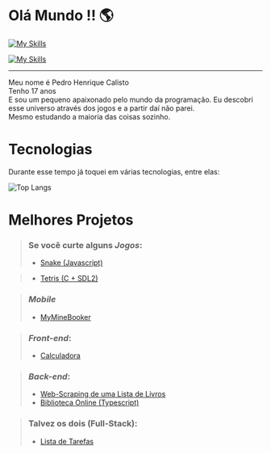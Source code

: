 <!--
**DestinyFrog/DestinyFrog** is a ✨ _special_ ✨ repository because its `README.md` (this file) appears on your GitHub profile.

Here are some ideas to get you started:

- 🔭 I’m currently working on ...
- 🌱 I’m currently learning ...
- 👯 I’m looking to collaborate on ...
- 🤔 I’m looking for help with ...
- 💬 Ask me about ...
- 📫 How to reach me: ...
- 😄 Pronouns: ...
- ⚡ Fun fact: ...
-->

# Olá Mundo !! 🌎

[![My Skills](https://skillicons.dev/icons?i=js,ts,nodejs,lua,html,css)](https://skillicons.dev)

[![My Skills](https://skillicons.dev/icons?i=kotlin,go,python)](https://skillicons.dev)

---

Meu nome é Pedro Henrique Calisto  
Tenho 17 anos  
E sou um pequeno apaixonado pelo mundo da programação. Eu descobri esse universo através dos jogos e a partir daí não parei.  
Mesmo estudando a maioria das coisas sozinho.

<!--
Durante esse tempo já toquei em várias tecnologias, entre elas:  
|||
| -- | -- |
| Conheço na</br>ponta da língua 😝 | [![My Skills](https://skillicons.dev/icons?i=js,ts,nodejs,lua,python,html,css,vscode)](https://skillicons.dev) |
| Um dia estará no andar de cima | [![My Skills](https://skillicons.dev/icons?i=rust,cs,cpp,arduino,bash,go,git)](https://skillicons.dev) |
| Sei algum comando ou outro 🫤 | [![My Skills](https://skillicons.dev/icons?i=c,java,php,ruby,mysql)](https://skillicons.dev) |
| Tenho inveja de quem sabe | [![My Skills](https://skillicons.dev/icons?i=tailwind,kotlin,bootstrap)](https://skillicons.dev) |
-->

# Tecnologias

Durante esse tempo já toquei em várias tecnologias, entre elas:

![Top Langs](https://github-readme-stats.vercel.app/api/top-langs/?username=DestinyFrog&langs_count=12&layout=donut-vertical&hide=CMake,Makefile,ShaderLab,HLSL)

# Melhores Projetos

> ### Se você curte alguns *Jogos*:
> - [Snake (Javascript)](https://destinyfrog.github.io/Snake)
<!-- > - > - [Asteroids (Lua)](https://github.com/DestinyFrog/Snake-SDL2) -->
<!-- > - [Pong (Typescript)](https://destinyfrog.github.io/Pong) -->
> - [Tetris (C + SDL2)](https://github.com/DestinyFrog/tetris-SDL2)
<!-- > - [Snake (C)](https://github.com/DestinyFrog/Snake-SDL2) -->

> ### *Mobile*
> - [MyMineBooker](https://destinyfrog.github.io/MyMineBooker)

> ### *Front-end*:
> - [Calculadora](https://destinyfrog.github.io/Calculadora)

> ### *Back-end*:
> - [Web-Scraping de uma Lista de Livros](https://github.com/DestinyFrog/Web-Scraping-livros)
> - [Biblioteca Online (Typescript)](https://github.com/DestinyFrog/bibliotecas-typescript)

> ### Talvez os dois (Full-Stack):
> - [Lista de Tarefas](https://github.com/DestinyFrog/Lista-de-Tarefas---Full-Stack)
